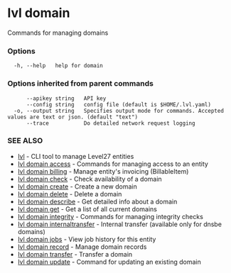 # lvl domain

Commands for managing domains

### Options

```
  -h, --help   help for domain
```

### Options inherited from parent commands

```
      --apikey string   API key
      --config string   config file (default is $HOME/.lvl.yaml)
  -o, --output string   Specifies output mode for commands. Accepted values are text or json. (default "text")
      --trace           Do detailed network request logging
```

### SEE ALSO

* [lvl](../lvl.md)	 - CLI tool to manage Level27 entities
* [lvl domain access](lvl_domain_access.md)	 - Commands for managing access to an entity
* [lvl domain billing](lvl_domain_billing.md)	 - Manage entity's invoicing (BillableItem)
* [lvl domain check](lvl_domain_check.md)	 - Check availability of a domain
* [lvl domain create](lvl_domain_create.md)	 - Create a new domain
* [lvl domain delete](lvl_domain_delete.md)	 - Delete a domain
* [lvl domain describe](lvl_domain_describe.md)	 - Get detailed info about a domain
* [lvl domain get](lvl_domain_get.md)	 - Get a list of all current domains
* [lvl domain integrity](lvl_domain_integrity.md)	 - Commands for managing integrity checks
* [lvl domain internaltransfer](lvl_domain_internaltransfer.md)	 - Internal transfer (available only for dnsbe domains)
* [lvl domain jobs](lvl_domain_jobs.md)	 - View job history for this entity
* [lvl domain record](lvl_domain_record.md)	 - Manage domain records
* [lvl domain transfer](lvl_domain_transfer.md)	 - Transfer a domain
* [lvl domain update](lvl_domain_update.md)	 - Command for updating an existing domain

